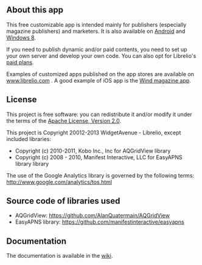 ## About this app

This free customizable app is intended mainly for publishers (especially magazine publishers) and marketers. It is also available on [Android](https://github.com/libreliodev/Android) and  [Windows 8](https://github.com/libreliodev/windows8).

If you need to publish dynamic and/or paid contents, you need to set up your own server and develop your own code. You can also opt for Librelio's [paid plans](http://www.librelio.com/pricing).

Examples of customized apps published on the app stores are available on www.librelio.com . A good example of iOS app is the [Wind magazine app](https://itunes.apple.com/fr/app/wind-magazine/id433594605?mt=8). 


## License
This project is free software: you can redistribute it and/or modify it under the terms of the [Apache License, Version 2.0](http://www.apache.org/licenses/LICENSE-2.0).

This project is Copyright 20012-2013 WidgetAvenue - Librelio, except included libraries:
- Copyright (c) 2010-2011, Kobo Inc., Inc for AQGridView library
- Copyright (c) 2008 - 2010, Manifest Interactive, LLC for EasyAPNS library library

The use of the Google Analytics library is governed by the following terms: http://www.google.com/analytics/tos.html



## Source code of libraries used
- AQGridView: https://github.com/AlanQuatermain/AQGridView
- EasyAPNS library: https://github.com/manifestinteractive/easyapns
 

## Documentation
The documentation is available in the [wiki](https://github.com/libreliodev/iOS/wiki).
